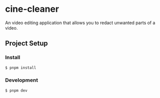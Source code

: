 # cine-cleaner

An video editing application that allows you to redact unwanted parts of a video.

## Project Setup

### Install

```bash
$ pnpm install
```

### Development

```bash
$ pnpm dev
```

